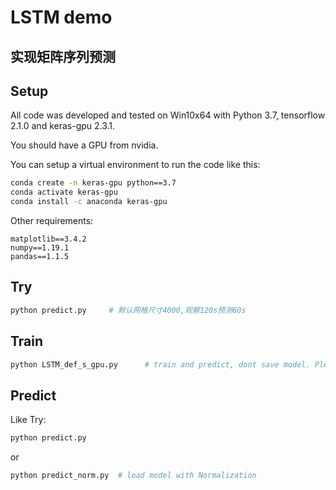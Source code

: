 # LSTM demo
## 实现矩阵序列预测

## Setup
All code was developed and tested on Win10x64 with Python 3.7, tensorflow 2.1.0 and keras-gpu 2.3.1.

You should have a GPU from nvidia.

You can setup a virtual environment to run the code like this:
```bash
conda create -n keras-gpu python==3.7
conda activate keras-gpu
conda install -c anaconda keras-gpu
```
Other requirements:
```text
matplotlib==3.4.2
numpy==1.19.1
pandas==1.1.5
```
## Try
```bash
python predict.py     # 默认网格尺寸4000,观察120s预测60s
```
## Train

```bash
python LSTM_def_s_gpu.py      # train and predict, dont save model. Please modify the code to save.
```

## Predict
Like Try:
```bash
python predict.py
```
or
```bash
python predict_norm.py  # load model with Normalization
```